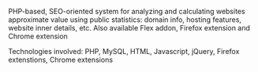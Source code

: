 PHP-based, SEO-oriented system for analyzing and calculating websites approximate value using public statistics: domain info, hosting features, website inner details, etc.
Also available Flex addon, Firefox extension and Chrome extension

Technologies involved: PHP, MySQL, HTML, Javascript, jQuery, Firefox extenstions, Chrome extensions